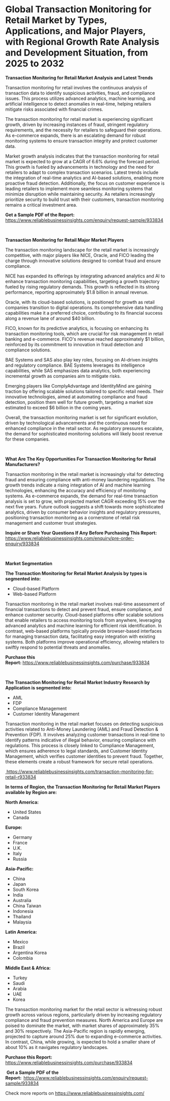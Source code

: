 <p><h1>Global Transaction Monitoring for Retail Market by Types, Applications, and Major Players, with Regional Growth Rate Analysis and Development Situation, from 2025 to 2032</h1></p><p><strong>Transaction Monitoring for Retail Market Analysis and Latest Trends</strong></p>
<p><p>Transaction monitoring for retail involves the continuous analysis of transaction data to identify suspicious activities, fraud, and compliance issues. This process utilizes advanced analytics, machine learning, and artificial intelligence to detect anomalies in real-time, helping retailers mitigate risks associated with financial crimes.</p><p>The transaction monitoring for retail market is experiencing significant growth, driven by increasing instances of fraud, stringent regulatory requirements, and the necessity for retailers to safeguard their operations. As e-commerce expands, there is an escalating demand for robust monitoring systems to ensure transaction integrity and protect customer data.</p><p>Market growth analysis indicates that the transaction monitoring for retail market is expected to grow at a CAGR of 6.6% during the forecast period. This growth is fueled by advancements in technology and the need for retailers to adapt to complex transaction scenarios. Latest trends include the integration of real-time analytics and AI-based solutions, enabling more proactive fraud detection. Additionally, the focus on customer experience is leading retailers to implement more seamless monitoring systems that minimize disruption while maintaining security. As retailers increasingly prioritize security to build trust with their customers, transaction monitoring remains a critical investment area.</p></p>
<p><strong>Get a Sample PDF of the Report:&nbsp;</strong> <a href="https://www.reliablebusinessinsights.com/enquiry/request-sample/933834?utm_campaign=3101&utm_medium=2&utm_source=Github&utm_content=ia&utm_term=07032025&utm_id=transaction-monitoring-for-retail">https://www.reliablebusinessinsights.com/enquiry/request-sample/933834</a></p>
<p>&nbsp;</p>
<p><strong>Transaction Monitoring for Retail Major Market Players</strong></p>
<p><p>The transaction monitoring landscape for the retail market is increasingly competitive, with major players like NICE, Oracle, and FICO leading the charge through innovative solutions designed to combat fraud and ensure compliance.</p><p>NICE has expanded its offerings by integrating advanced analytics and AI to enhance transaction monitoring capabilities, targeting a growth trajectory fueled by rising regulatory demands. This growth is reflected in its strong performance, reporting approximately $1.8 billion in annual revenue.</p><p>Oracle, with its cloud-based solutions, is positioned for growth as retail companies transition to digital operations. Its comprehensive data handling capabilities make it a preferred choice, contributing to its financial success along a revenue lane of around $40 billion.</p><p>FICO, known for its predictive analytics, is focusing on enhancing its transaction monitoring tools, which are crucial for risk management in retail banking and e-commerce. FICO's revenue reached approximately $1 billion, reinforced by its commitment to innovation in fraud detection and compliance solutions.</p><p>BAE Systems and SAS also play key roles, focusing on AI-driven insights and regulatory compliance. BAE Systems leverages its intelligence capabilities, while SAS emphasizes data analytics, both experiencing incremental growth as companies aim to mitigate risks.</p><p>Emerging players like ComplyAdvantage and IdentityMind are gaining traction by offering scalable solutions tailored to specific retail needs. Their innovative technologies, aimed at automating compliance and fraud detection, position them well for future growth, targeting a market size estimated to exceed $6 billion in the coming years.</p><p>Overall, the transaction monitoring market is set for significant evolution, driven by technological advancements and the continuous need for enhanced compliance in the retail sector. As regulatory pressures escalate, the demand for sophisticated monitoring solutions will likely boost revenue for these companies.</p></p>
<p>&nbsp;</p>
<p><strong>What Are The Key Opportunities For Transaction Monitoring for Retail Manufacturers?</strong></p>
<p><p>Transaction monitoring in the retail market is increasingly vital for detecting fraud and ensuring compliance with anti-money laundering regulations. The growth trends indicate a rising integration of AI and machine learning technologies, enhancing the accuracy and efficiency of monitoring systems. As e-commerce expands, the demand for real-time transaction analysis is set to grow, with projected market CAGR exceeding 15% over the next five years. Future outlook suggests a shift towards more sophisticated analytics, driven by consumer behavior insights and regulatory pressures, positioning transaction monitoring as a cornerstone of retail risk management and customer trust strategies.</p></p>
<p><strong>Inquire or Share Your Questions If Any Before Purchasing This Report:</strong> <a href="https://www.reliablebusinessinsights.com/enquiry/pre-order-enquiry/933834?utm_campaign=3101&utm_medium=2&utm_source=Github&utm_content=ia&utm_term=07032025&utm_id=transaction-monitoring-for-retail">https://www.reliablebusinessinsights.com/enquiry/pre-order-enquiry/933834</a></p>
<p>&nbsp;</p>
<p><strong>Market Segmentation</strong></p>
<p><strong>The Transaction Monitoring for Retail Market Analysis by types is segmented into:</strong></p>
<p><ul><li>Cloud-based Platform</li><li>Web-based Platform</li></ul></p>
<p><p>Transaction monitoring in the retail market involves real-time assessment of financial transactions to detect and prevent fraud, ensure compliance, and enhance customer security. Cloud-based platforms offer scalable solutions that enable retailers to access monitoring tools from anywhere, leveraging advanced analytics and machine learning for efficient risk identification. In contrast, web-based platforms typically provide browser-based interfaces for managing transaction data, facilitating easy integration with existing systems. Both platforms improve operational efficiency, allowing retailers to swiftly respond to potential threats and anomalies.</p></p>
<p><strong>Purchase this Report:&nbsp;</strong><a href="https://www.reliablebusinessinsights.com/purchase/933834?utm_campaign=3101&utm_medium=2&utm_source=Github&utm_content=ia&utm_term=07032025&utm_id=transaction-monitoring-for-retail">https://www.reliablebusinessinsights.com/purchase/933834</a></p>
<p>&nbsp;</p>
<p><strong>The Transaction Monitoring for Retail Market Industry Research by Application is segmented into:</strong></p>
<p><ul><li>AML</li><li>FDP</li><li>Compliance Management</li><li>Customer Identity Management</li></ul></p>
<p><p>Transaction monitoring in the retail market focuses on detecting suspicious activities related to Anti-Money Laundering (AML) and Fraud Detection & Prevention (FDP). It involves analyzing customer transactions in real-time to identify patterns indicative of illegal behavior, ensuring compliance with regulations. This process is closely linked to Compliance Management, which ensures adherence to legal standards, and Customer Identity Management, which verifies customer identities to prevent fraud. Together, these elements create a robust framework for secure retail operations.</p></p>
<p><a href="https://www.reliablebusinessinsights.com/transaction-monitoring-for-retail-r933834?utm_campaign=3101&utm_medium=2&utm_source=Github&utm_content=ia&utm_term=07032025&utm_id=transaction-monitoring-for-retail">&nbsp;https://www.reliablebusinessinsights.com/transaction-monitoring-for-retail-r933834</a></p>
<p><strong>In terms of Region, the Transaction Monitoring for Retail Market Players available by Region are:</strong></p>
<p>
    <p> <strong> North America: </strong>
        <ul>
            <li>United States</li>
            <li>Canada</li>
        </ul>
        </p> 
    <p> <strong> Europe: </strong>
        <ul>
            <li>Germany</li>
            <li>France</li>
            <li>U.K.</li>
            <li>Italy</li>
            <li>Russia</li>
        </ul>
        </p> 
    <p> <strong> Asia-Pacific: </strong>
        <ul>
            <li>China</li>
            <li>Japan</li>
            <li>South Korea</li>
            <li>India</li>
            <li>Australia</li>
            <li>China Taiwan</li>
            <li>Indonesia</li>
            <li>Thailand</li>
            <li>Malaysia</li>
        </ul>
        </p> 
    <p> <strong> Latin America: </strong>
        <ul>
            <li>Mexico</li>
            <li>Brazil</li>
            <li>Argentina Korea</li>
            <li>Colombia</li>
        </ul>
        </p> 
    <p> <strong> Middle East & Africa: </strong>
        <ul>
            <li>Turkey</li>
            <li>Saudi</li>
            <li>Arabia</li>
            <li>UAE</li>
            <li>Korea</li>
        </ul>
    </p>
    </p>
<p><p>The transaction monitoring market for the retail sector is witnessing robust growth across various regions, particularly driven by increasing regulatory compliance and fraud prevention measures. North America and Europe are poised to dominate the market, with market shares of approximately 35% and 30% respectively. The Asia-Pacific region is rapidly emerging, projected to capture around 25% due to expanding e-commerce activities. In contrast, China, while growing, is expected to hold a smaller share of about 10% as it navigates regulatory landscapes.</p></p>
<p><strong>Purchase this Report: </strong><a href="https://www.reliablebusinessinsights.com/purchase/933834?utm_campaign=3101&utm_medium=2&utm_source=Github&utm_content=ia&utm_term=07032025&utm_id=transaction-monitoring-for-retail">https://www.reliablebusinessinsights.com/purchase/933834</a></p>
<p>&nbsp;<strong>Get a Sample PDF of the Report:&nbsp;&nbsp;</strong><a href="https://www.reliablebusinessinsights.com/enquiry/request-sample/933834?utm_campaign=3101&utm_medium=2&utm_source=Github&utm_content=ia&utm_term=07032025&utm_id=transaction-monitoring-for-retail">https://www.reliablebusinessinsights.com/enquiry/request-sample/933834</a></p>
<p><strong></strong></p>
<p>Check more reports on <a href="https://www.reliablebusinessinsights.com/?utm_campaign=3101&utm_medium=2&utm_source=Github&utm_content=ia&utm_term=07032025&utm_id=transaction-monitoring-for-retail">https://www.reliablebusinessinsights.com/</a></p>